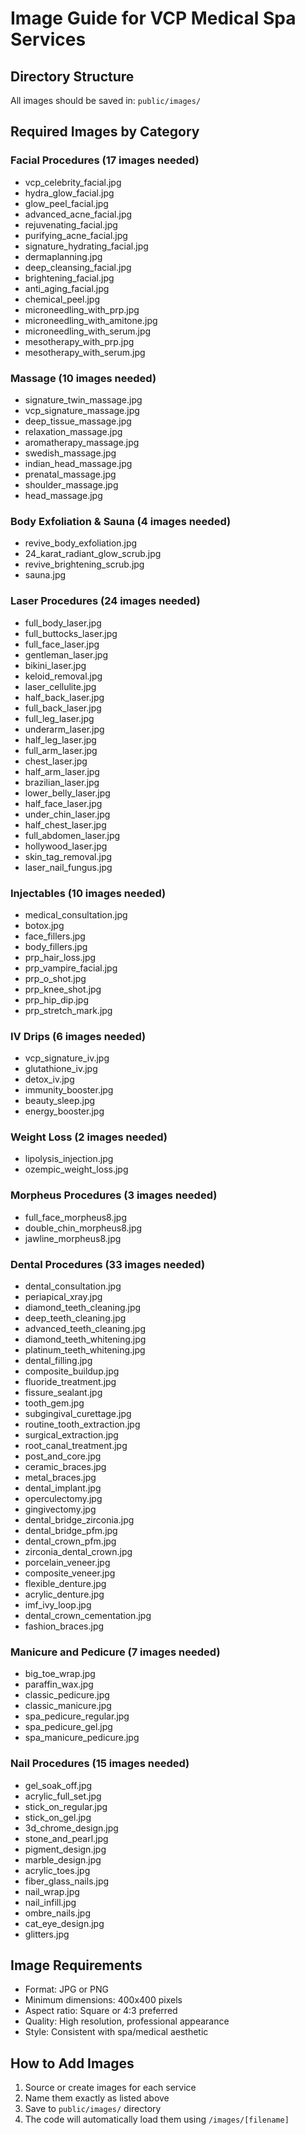 
# Image Guide for VCP Medical Spa Services

## Directory Structure
All images should be saved in: `public/images/`

## Required Images by Category

### Facial Procedures (17 images needed)
- vcp_celebrity_facial.jpg
- hydra_glow_facial.jpg
- glow_peel_facial.jpg
- advanced_acne_facial.jpg
- rejuvenating_facial.jpg
- purifying_acne_facial.jpg
- signature_hydrating_facial.jpg
- dermaplanning.jpg
- deep_cleansing_facial.jpg
- brightening_facial.jpg
- anti_aging_facial.jpg
- chemical_peel.jpg
- microneedling_with_prp.jpg
- microneedling_with_amitone.jpg
- microneedling_with_serum.jpg
- mesotherapy_with_prp.jpg
- mesotherapy_with_serum.jpg

### Massage (10 images needed)
- signature_twin_massage.jpg
- vcp_signature_massage.jpg
- deep_tissue_massage.jpg
- relaxation_massage.jpg
- aromatherapy_massage.jpg
- swedish_massage.jpg
- indian_head_massage.jpg
- prenatal_massage.jpg
- shoulder_massage.jpg
- head_massage.jpg

### Body Exfoliation & Sauna (4 images needed)
- revive_body_exfoliation.jpg
- 24_karat_radiant_glow_scrub.jpg
- revive_brightening_scrub.jpg
- sauna.jpg

### Laser Procedures (24 images needed)
- full_body_laser.jpg
- full_buttocks_laser.jpg
- full_face_laser.jpg
- gentleman_laser.jpg
- bikini_laser.jpg
- keloid_removal.jpg
- laser_cellulite.jpg
- half_back_laser.jpg
- full_back_laser.jpg
- full_leg_laser.jpg
- underarm_laser.jpg
- half_leg_laser.jpg
- full_arm_laser.jpg
- chest_laser.jpg
- half_arm_laser.jpg
- brazilian_laser.jpg
- lower_belly_laser.jpg
- half_face_laser.jpg
- under_chin_laser.jpg
- half_chest_laser.jpg
- full_abdomen_laser.jpg
- hollywood_laser.jpg
- skin_tag_removal.jpg
- laser_nail_fungus.jpg

### Injectables (10 images needed)
- medical_consultation.jpg
- botox.jpg
- face_fillers.jpg
- body_fillers.jpg
- prp_hair_loss.jpg
- prp_vampire_facial.jpg
- prp_o_shot.jpg
- prp_knee_shot.jpg
- prp_hip_dip.jpg
- prp_stretch_mark.jpg

### IV Drips (6 images needed)
- vcp_signature_iv.jpg
- glutathione_iv.jpg
- detox_iv.jpg
- immunity_booster.jpg
- beauty_sleep.jpg
- energy_booster.jpg

### Weight Loss (2 images needed)
- lipolysis_injection.jpg
- ozempic_weight_loss.jpg

### Morpheus Procedures (3 images needed)
- full_face_morpheus8.jpg
- double_chin_morpheus8.jpg
- jawline_morpheus8.jpg

### Dental Procedures (33 images needed)
- dental_consultation.jpg
- periapical_xray.jpg
- diamond_teeth_cleaning.jpg
- deep_teeth_cleaning.jpg
- advanced_teeth_cleaning.jpg
- diamond_teeth_whitening.jpg
- platinum_teeth_whitening.jpg
- dental_filling.jpg
- composite_buildup.jpg
- fluoride_treatment.jpg
- fissure_sealant.jpg
- tooth_gem.jpg
- subgingival_curettage.jpg
- routine_tooth_extraction.jpg
- surgical_extraction.jpg
- root_canal_treatment.jpg
- post_and_core.jpg
- ceramic_braces.jpg
- metal_braces.jpg
- dental_implant.jpg
- operculectomy.jpg
- gingivectomy.jpg
- dental_bridge_zirconia.jpg
- dental_bridge_pfm.jpg
- dental_crown_pfm.jpg
- zirconia_dental_crown.jpg
- porcelain_veneer.jpg
- composite_veneer.jpg
- flexible_denture.jpg
- acrylic_denture.jpg
- imf_ivy_loop.jpg
- dental_crown_cementation.jpg
- fashion_braces.jpg

### Manicure and Pedicure (7 images needed)
- big_toe_wrap.jpg
- paraffin_wax.jpg
- classic_pedicure.jpg
- classic_manicure.jpg
- spa_pedicure_regular.jpg
- spa_pedicure_gel.jpg
- spa_manicure_pedicure.jpg

### Nail Procedures (15 images needed)
- gel_soak_off.jpg
- acrylic_full_set.jpg
- stick_on_regular.jpg
- stick_on_gel.jpg
- 3d_chrome_design.jpg
- stone_and_pearl.jpg
- pigment_design.jpg
- marble_design.jpg
- acrylic_toes.jpg
- fiber_glass_nails.jpg
- nail_wrap.jpg
- nail_infill.jpg
- ombre_nails.jpg
- cat_eye_design.jpg
- glitters.jpg

## Image Requirements
- Format: JPG or PNG
- Minimum dimensions: 400x400 pixels
- Aspect ratio: Square or 4:3 preferred
- Quality: High resolution, professional appearance
- Style: Consistent with spa/medical aesthetic

## How to Add Images
1. Source or create images for each service
2. Name them exactly as listed above
3. Save to `public/images/` directory
4. The code will automatically load them using `/images/[filename]`
